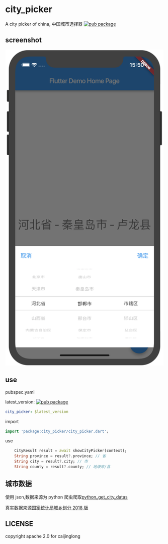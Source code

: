 # city_picker

A city picker of china, 中国城市选择器 [![pub package](https://img.shields.io/pub/v/city_picker.svg)](https://pub.dartlang.org/packages/city_picker)

## screenshot

![图片](https://raw.githubusercontent.com/CaiJingLong/asset_for_picgo/master/20190127155034.png)

## use

pubspec.yaml

latest_version: [![pub package](https://img.shields.io/pub/v/city_picker.svg)](https://pub.dartlang.org/packages/city_picker)

```yaml
city_picker: $latest_version
```

import

```dart
import 'package:city_picker/city_picker.dart';
```

use

```dart
    CityResult result = await showCityPicker(context);
    String province = result?.province; // 省
    String city = result?.city; // 市
    String county = result?.county; // 地级市/县
```

## 城市数据

使用 json,数据来源为 python 爬虫爬取[python_get_city_datas](https://github.com/CaiJingLong/python_get_city_datas)

真实数据来源[国家统计局城乡划分 2018 版](http://www.stats.gov.cn/tjsj/tjbz/tjyqhdmhcxhfdm/2017/)

## LICENSE

copyright apache 2.0 for caijinglong
